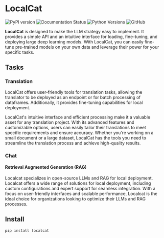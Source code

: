 # LocalCat

![PyPI version](https://badge.fury.io/py/localcat.svg)
![Documentation Status](https://readthedocs.org/projects/localcat/badge/?version=latest)
![Python Versions](https://img.shields.io/pypi/pyversions/localcat.svg)
![GitHub](https://img.shields.io/github/license/ewen2015/localcat)

**LocalCat** is designed to make the LLM strategy easy to implement. It provides a simple API and an intuitive interface for loading, fine-tuning, and deploying large deep learning models. With LocalCat, you can easily fine-tune pre-trained models on your own data and leverage their power for your specific tasks.

## Tasks
### Translation
LocalCat offers user-friendly tools for translation tasks, allowing the translator to be deployed as an endpoint or for batch processing of dataframes. Additionally, it provides fine-tuning capabilities for local deployment. 

LocalCat's intuitive interface and efficient processing make it a valuable asset for any translation project. With its advanced features and customizable options, users can easily tailor their translations to meet specific requirements and ensure accuracy. Whether you're working on a small document or a large dataset, LocalCat has the tools you need to streamline the translation process and achieve high-quality results.

### Chat
#### Retrieval Augmented Generation (RAG)
Localcat specializes in open-source LLMs and RAG for local deployment. Localcat offers a wide range of solutions for local deployment, including custom configurations and expert support for seamless integration. With a focus on user-friendly interfaces and scalable performance, Localcat is the ideal choice for organizations looking to optimize their LLMs and RAG processes.

## Install
```python
pip install localcat
```